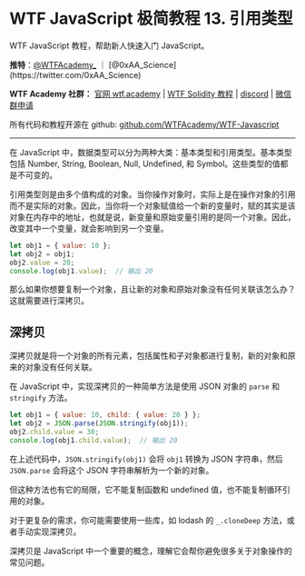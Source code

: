 # WTF JavaScript 极简教程 13. 引用类型

WTF JavaScript 教程，帮助新人快速入门 JavaScript。

**推特**：[@WTFAcademy_](https://twitter.com/WTFAcademy_) ｜ [@0xAA_Science](https://twitter.com/0xAA_Science)

**WTF Academy 社群：** [官网 wtf.academy](https://wtf.academy/) | [WTF Solidity 教程](https://github.com/AmazingAng/WTFSolidity) | [discord](https://discord.wtf.academy/) | [微信群申请](https://docs.google.com/forms/d/e/1FAIpQLSe4KGT8Sh6sJ7hedQRuIYirOoZK_85miz3dw7vA1-YjodgJ-A/viewform?usp=sf_link)

所有代码和教程开源在 github: [github.com/WTFAcademy/WTF-Javascript](https://github.com/WTFAcademy/WTF-Javascript)

---

在 JavaScript 中，数据类型可以分为两种大类：基本类型和引用类型。基本类型包括 Number, String, Boolean, Null, Undefined, 和 Symbol。这些类型的值都是不可变的。

引用类型则是由多个值构成的对象。当你操作对象时，实际上是在操作对象的引用而不是实际的对象。因此，当你将一个对象赋值给一个新的变量时，赋的其实是该对象在内存中的地址，也就是说，新变量和原始变量引用的是同一个对象。因此，改变其中一个变量，就会影响到另一个变量。

```javascript
let obj1 = { value: 10 };
let obj2 = obj1;
obj2.value = 20;
console.log(obj1.value);  // 输出 20
```

那么如果你想要复制一个对象，且让新的对象和原始对象没有任何关联该怎么办？这就需要进行深拷贝。

## 深拷贝

深拷贝就是将一个对象的所有元素，包括属性和子对象都进行复制，新的对象和原来的对象没有任何关联。

在 JavaScript 中，实现深拷贝的一种简单方法是使用 JSON 对象的 `parse` 和 `stringify` 方法。

```javascript
let obj1 = { value: 10, child: { value: 20 } };
let obj2 = JSON.parse(JSON.stringify(obj1));
obj2.child.value = 30;
console.log(obj1.child.value);  // 输出 20
```

在上述代码中，`JSON.stringify(obj1)` 会将 `obj1` 转换为 JSON 字符串，然后 `JSON.parse` 会将这个 JSON 字符串解析为一个新的对象。

但这种方法也有它的局限，它不能复制函数和 undefined 值，也不能复制循环引用的对象。

对于更复杂的需求，你可能需要使用一些库，如 lodash 的 `_.cloneDeep` 方法，或者手动实现深拷贝。

深拷贝是 JavaScript 中一个重要的概念，理解它会帮你避免很多关于对象操作的常见问题。